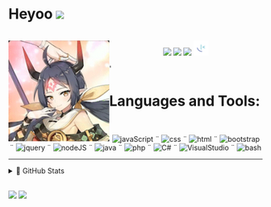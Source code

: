 <h1> Heyoo <img src="https://media.giphy.com/media/hvRJCLFzcasrR4ia7z/giphy.gif" width="25px"> </h1>
<br/>

<div align="center">
  <a href="./info.JSON"><img src="https://img.icons8.com/color/35/000000/discord-logo.png"/></a>
  <a href="https://www.linkedin.com/in/nicolas-ribeiro-dos-santos-a82271232/"><img src="https://img.icons8.com/color/35/000000/linkedin.png"/></a>
  <a href="https://open.spotify.com/user/22zeqmif7eu5yhumumjqia4ki?si=4b27e572c63145c8"><img width="35px" src="https://img.icons8.com/color/48/000000/spotify--v3.png"/></a>
  <a href="https://www.frontendmentor.io/profile/Nyyu"><img width="30px" src="./img/favicon-32x32.png"/></a>
  <a href"https://www.instagram.com/p/CWEVXbtBvoi/"><img src="./img/Aravi-semiRoundedEdges.gif" align="left" width="200px"></a> <!--Sauce: EpicSeven's IG-->
</div>

<!-- // -->
 '<!-- (') is meant to give some space, a small one, between the gif and this h1 --> <h1 align="left"> Languages and Tools: </h1>
<br/>

<p align="center"> 
  <img src="https://img.icons8.com/color/40/000000/javascript--v2.png" alt="javaScript"/> ¨
  <img src="https://img.icons8.com/color/40/000000/css3.png" alt="css"/> ¨
  <img src="https://img.icons8.com/color/40/000000/html-5--v1.png" alt="html"/> ¨
  <img src="https://img.icons8.com/external-tal-revivo-shadow-tal-revivo/33/000000/external-bootstrap-a-free-and-open-source-css-framework-logo-shadow-tal-revivo.png" alt="bootstrap"/> ¨
  <img src="https://img.icons8.com/external-tal-revivo-color-tal-revivo/33/000000/external-jquery-is-a-javascript-library-designed-to-simplify-html-logo-color-tal-revivo.png" alt="jquery"/> ¨
  <img src="https://img.icons8.com/fluency/40/000000/node-js.png" alt="nodeJS"/> ¨
  <!--<img src="https://img.icons8.com/external-tal-revivo-green-tal-revivo/40/000000/external-nodemon-process-will-automatically-restart-when-your-code-changes-logo-green-tal-revivo.png"/> ¨-->
  <img src="https://img.icons8.com/color/40/000000/java-coffee-cup-logo--v2.png" alt="java"/> ¨
  <img src="https://img.icons8.com/officel/40/000000/php-logo.png" alt="php"/> ¨
  <img src="https://img.icons8.com/color/40/000000/c-sharp-logo.png" alt="C#"/> ¨
  <img src="https://img.icons8.com/fluency/40/000000/visual-studio-code-2019.png" alt="VisualStudio"/> ¨
    <img src="https://img.icons8.com/plasticine/40/000000/bash.png" alt="bash"/> 
</p>
<hr/>

<!-- // -->
<details>
  <summary>🎲 GitHub Stats</summary>
 <br/>
  <div align="center"> 
    <img  width="49.5%" src="https://github-readme-stats.vercel.app/api?username=Nyyu&show_icons=true&show_icons=true&title_color=&icon_color=f0f0f0&text_color=f0f0f0&bg_color=151b22&hide_border=true" alt="Statistics." />
  
  <img width="48.5%" src="https://github-readme-stats.vercel.app/api/top-langs/?username=Nyyu&show_icons=true&layout=compact&langs_count=7&title_color=&icon_color=f0f0f0&text_color=f0f0f0&bg_color=151b22&hide_border=true" alt="Statistics." />
  </div>

</details>

<!-- // --> 

<br/>
  <p align="left">
     <img width="49.5%" src="https://github-readme-stats.vercel.app/api?username=Nyyu&show_icons=true&show_icons=true&title_color=&icon_color=f0f0f0&text_color=f0f0f0&bg_color=151b22&hide_border=true" />
      <img width="49.5%" src="https://github-readme-streak-stats.herokuapp.com?user=Nyyu&theme=tokyonight&hide_border=true&date_format=j%20M%5B%20Y%5D" />
    </a>
  </p>
<br>
